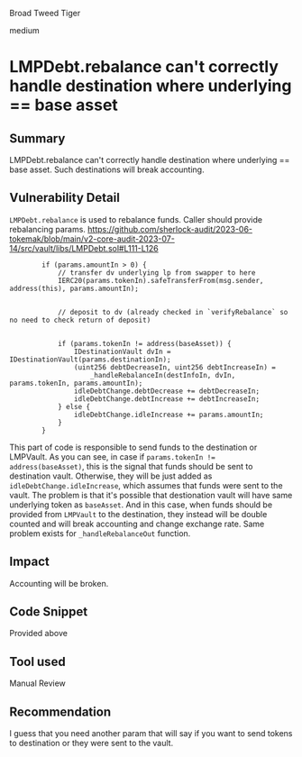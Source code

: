Broad Tweed Tiger

medium

# LMPDebt.rebalance can't correctly handle destination where underlying == base asset
## Summary
LMPDebt.rebalance can't correctly handle destination where underlying == base asset. Such destinations will break accounting.
## Vulnerability Detail
`LMPDebt.rebalance` is used to rebalance funds. Caller should provide rebalancing params.
https://github.com/sherlock-audit/2023-06-tokemak/blob/main/v2-core-audit-2023-07-14/src/vault/libs/LMPDebt.sol#L111-L126
```solidity
        if (params.amountIn > 0) {
            // transfer dv underlying lp from swapper to here
            IERC20(params.tokenIn).safeTransferFrom(msg.sender, address(this), params.amountIn);


            // deposit to dv (already checked in `verifyRebalance` so no need to check return of deposit)


            if (params.tokenIn != address(baseAsset)) {
                IDestinationVault dvIn = IDestinationVault(params.destinationIn);
                (uint256 debtDecreaseIn, uint256 debtIncreaseIn) =
                    _handleRebalanceIn(destInfoIn, dvIn, params.tokenIn, params.amountIn);
                idleDebtChange.debtDecrease += debtDecreaseIn;
                idleDebtChange.debtIncrease += debtIncreaseIn;
            } else {
                idleDebtChange.idleIncrease += params.amountIn;
            }
        }
```

This part of code is responsible to send funds to the destination or LMPVault.
As you can see, in case if `params.tokenIn != address(baseAsset)`, this is the signal that funds should be sent to destination vault.
Otherwise, they will be just added as `idleDebtChange.idleIncrease`, which assumes that funds were sent to the vault.
The problem is that it's possible that destionation vault will have same underlying token as `baseAsset`.
And in this case, when funds should be provided from `LMPVault` to the destination, they instead will be double counted and will break accounting and change exchange rate.
Same problem exists for `_handleRebalanceOut` function.
## Impact
Accounting will be broken.
## Code Snippet
Provided above
## Tool used

Manual Review

## Recommendation
I guess that you need another param that will say if you want to send tokens to destination or they were sent to the vault.